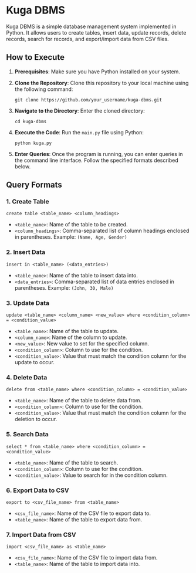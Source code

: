 # Kuga DBMS

Kuga DBMS is a simple database management system implemented in Python. It allows users to create tables, insert data, update records, delete records, search for records, and export/import data from CSV files.

## How to Execute

1. **Prerequisites**: Make sure you have Python installed on your system.

2. **Clone the Repository**: Clone this repository to your local machine using the following command:
    ```
    git clone https://github.com/your_username/kuga-dbms.git
    ```

3. **Navigate to the Directory**: Enter the cloned directory:
    ```
    cd kuga-dbms
    ```

4. **Execute the Code**: Run the `main.py` file using Python:
    ```
    python kuga.py
    ```

5. **Enter Queries**: Once the program is running, you can enter queries in the command line interface. Follow the specified formats described below.

## Query Formats

### 1. Create Table
```
create table <table_name> <column_headings>
```

- `<table_name>`: Name of the table to be created.
- `<column_headings>`: Comma-separated list of column headings enclosed in parentheses. Example: `(Name, Age, Gender)`

### 2. Insert Data
```
insert in <table_name> (<data_entries>)
```

- `<table_name>`: Name of the table to insert data into.
- `<data_entries>`: Comma-separated list of data entries enclosed in parentheses. Example: `(John, 30, Male)`

### 3. Update Data
```
update <table_name> <column_name> <new_value> where <condition_column> = <condition_value>
```

- `<table_name>`: Name of the table to update.
- `<column_name>`: Name of the column to update.
- `<new_value>`: New value to set for the specified column.
- `<condition_column>`: Column to use for the condition.
- `<condition_value>`: Value that must match the condition column for the update to occur.

### 4. Delete Data
```
delete from <table_name> where <condition_column> = <condition_value>
```

- `<table_name>`: Name of the table to delete data from.
- `<condition_column>`: Column to use for the condition.
- `<condition_value>`: Value that must match the condition column for the deletion to occur.

### 5. Search Data
```
select * from <table_name> where <condition_column> = <condition_value>
```

- `<table_name>`: Name of the table to search.
- `<condition_column>`: Column to use for the condition.
- `<condition_value>`: Value to search for in the condition column.

### 6. Export Data to CSV
```
export to <csv_file_name> from <table_name>
```

- `<csv_file_name>`: Name of the CSV file to export data to.
- `<table_name>`: Name of the table to export data from.

### 7. Import Data from CSV
```
import <csv_file_name> as <table_name>
```

- `<csv_file_name>`: Name of the CSV file to import data from.
- `<table_name>`: Name of the table to import data into.
